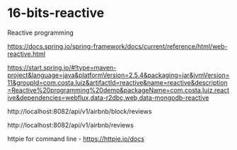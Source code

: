 # 16-bits-reactive
Reactive programming

https://docs.spring.io/spring-framework/docs/current/reference/html/web-reactive.html

https://start.spring.io/#!type=maven-project&language=java&platformVersion=2.5.4&packaging=jar&jvmVersion=11&groupId=com.costa.luiz&artifactId=reactive&name=reactive&description=Reactive%20programming%20demo&packageName=com.costa.luiz.reactive&dependencies=webflux,data-r2dbc,web,data-mongodb-reactive

http://localhost:8082/api/v1/airbnb/block/reviews

http://localhost:8082/api/v1/airbnb/reviews

httpie for command line - https://httpie.io/docs